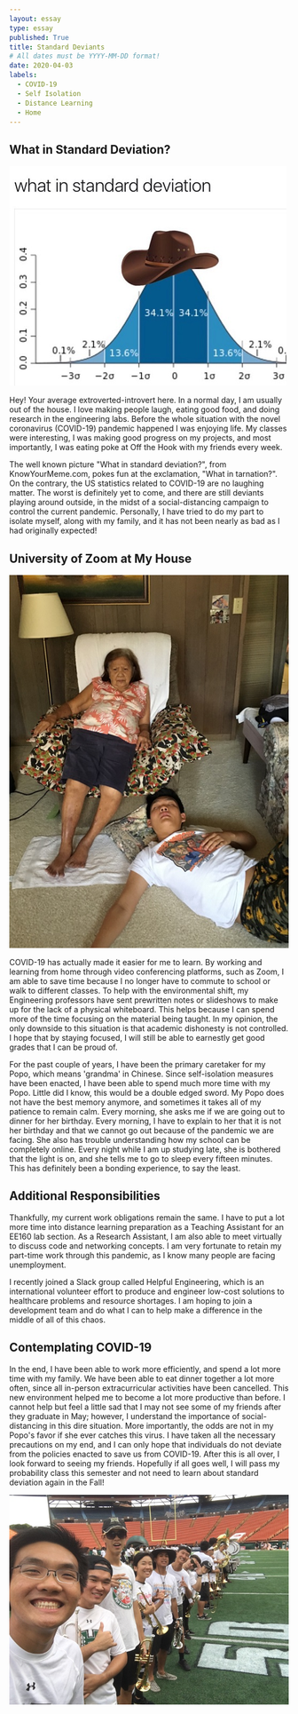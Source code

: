 ```yaml
---
layout: essay
type: essay
published: True
title: Standard Deviants
# All dates must be YYYY-MM-DD format!
date: 2020-04-03
labels:
  - COVID-19
  - Self Isolation
  - Distance Learning
  - Home
---
```


## What in Standard Deviation?

<img class="ui medium right floated rounded image" src="../images/covid/covid-stdDev.jpg">

Hey! Your average extroverted-introvert here. In a normal day, I am usually out of the house. I love making people laugh, eating good food, and doing research in the engineering labs. Before the whole situation with the novel coronavirus (COVID-19) pandemic happened I was enjoying life. My classes were interesting, I was making good progress on my projects, and most importantly, I was eating poke at Off the Hook with my friends every week.

The well known picture "What in standard deviation?", from KnowYourMeme.com, pokes fun at the exclamation, "What in tarnation?". On the contrary, the US statistics related to COVID-19 are no laughing matter. The worst is definitely yet to come, and there are still deviants playing around outside, in the midst of a social-distancing campaign to control the current pandemic. Personally, I have tried to do my part to isolate myself, along with my family, and it has not been nearly as bad as I had originally expected!

## University of Zoom at My House

<img class="ui medium right floated rounded image" src="../images/covid/covid-grandma.jpg">

COVID-19 has actually made it easier for me to learn. By working and learning from home through video conferencing platforms, such as Zoom, I am able to save time because I no longer have to commute to school or walk to different classes. To help with the environmental shift, my Engineering professors have sent prewritten notes or slideshows to make up for the lack of a physical whiteboard. This helps because I can spend more of the time focusing on the material being taught. In my opinion, the only downside to this situation is that academic dishonesty is not controlled. I hope that by staying focused, I will still be able to earnestly get good grades that I can be proud of.

For the past couple of years, I have been the primary caretaker for my Popo, which means 'grandma' in Chinese. Since self-isolation measures have been enacted, I have been able to spend much more time with my Popo. Little did I know, this would be a double edged sword. My Popo does not have the best memory anymore, and sometimes it takes all of my patience to remain calm. Every morning, she asks me if we are going out to dinner for her birthday. Every morning, I have to explain to her that it is not her birthday and that we cannot go out because of the pandemic we are facing. She also has trouble understanding how my school can be completely online. Every night while I am up studying late, she is bothered that the light is on, and she tells me to go to sleep every fifteen minutes. This has definitely been a bonding experience, to say the least.

## Additional Responsibilities
Thankfully, my current work obligations remain the same. I have to put a lot more time into distance learning preparation as a Teaching Assistant for an EE160 lab section. As a Research Assistant, I am also able to meet virtually to discuss code and networking concepts. I am very fortunate to retain my part-time work through this pandemic, as I know many people are facing unemployment.

I recently joined a Slack group called Helpful Engineering, which is an international volunteer effort to produce and engineer low-cost solutions to healthcare problems and resource shortages. I am hoping to join a development team and do what I can to help make a difference in the middle of all of this chaos.

## Contemplating COVID-19
In the end, I have been able to work more efficiently, and spend a lot more time with my family. We have been able to eat dinner together a lot more often, since all in-person extracurricular activities have been cancelled. This new environment helped me to become a lot more productive than before. I cannot help but feel a little sad that I may not see some of my friends after they graduate in May; however, I understand the importance of social-distancing in this dire situation. More importantly, the odds are not in my Popo's favor if she ever catches this virus. I have taken all the necessary precautions on my end, and I can only hope that individuals do not deviate from the policies enacted to save us from COVID-19. After this is all over, I look forward to seeing my friends. Hopefully if all goes well, I will pass my probability class this semester and not need to learn about standard deviation again in the Fall!

<img class="ui huge centered rounded image" src="../images/covid/covid-friends.jpg">

